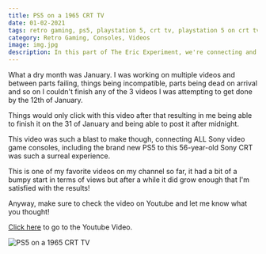 ```yaml
---
title: PS5 on a 1965 CRT TV
date: 01-02-2021
tags: retro gaming, ps5, playstation 5, crt tv, playstation 5 on crt tv
category: Retro Gaming, Consoles, Videos
image: img.jpg
description: In this part of The Eric Experiment, we're connecting and playing ALL Sony Playstation consoles, including the PS5, to a 5" Black and White CRT TV by none other than Sony!
---
```


What a dry month was January. I was working on multiple videos and between parts failing, things being incompatible, parts being dead on arrival and so on I couldn't finish any of the 3 videos I was attempting to get done by the 12th of January.

Things would only click with this video after that resulting in me being able to finish it on the 31 of January and being able to post it after midnight.

This video was such a blast to make though, connecting ALL Sony video game consoles, including the brand new PS5 to this 56-year-old Sony CRT was such a surreal experience.

This is one of my favorite videos on my channel so far, it had a bit of a bumpy start in terms of views but after a while it did grow enough that I'm satisfied with the results!

Anyway, make sure to check the video on Youtube and let me know what you thought!

[Click here](https://www.youtube.com/watch?v=gk507yyypCM) to go to the Youtube Video.

![PS5 on a 1965 CRT TV](https://www.youtube.com/watch?v=gk507yyypCM)
